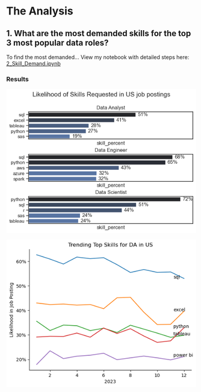 # The Analysis
## 1. What are the most demanded skills for the top 3 most popular data roles?

To find the most demanded...
View my notebook with detailed steps here: [2_Skill_Demand.ipynb](2_Advanced\3_Project\2_Skills_Count.ipynb)

### Results
![Vizualization of Top Skills for Data Nerds](2_Advanced\3_Project\images\skill_demand_all_data_roles.png)

![Trending Top Skills for DA in the USA](2_Advanced\3_Project\images\skill_trend_DA.png)
